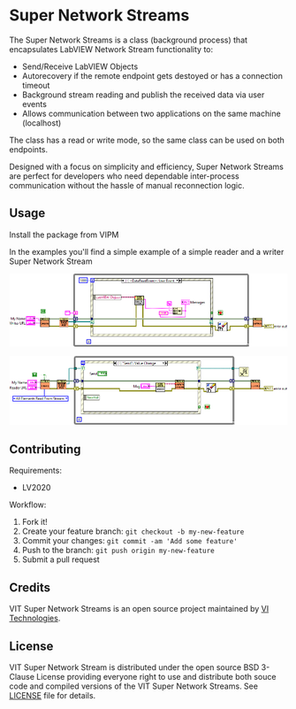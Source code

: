 # Super Network Streams
The Super Network Streams is a class (background process) that encapsulates LabVIEW Network Stream functionality to:
- Send/Receive LabVIEW Objects
- Autorecovery if the remote endpoint gets destoyed or has a connection timeout
- Background stream reading and publish the received data via user events
- Allows communication between two applications on the same machine (localhost)

The class has a read or write mode, so the same class can be used on both endpoints.

Designed with a focus on simplicity and efficiency, Super Network Streams are perfect for developers who need dependable inter-process communication without the hassle of manual reconnection logic.

## Usage

Install the package from VIPM

In the examples you'll find a simple example of a simple reader and a writer Super Network Stream

![Simple Reader Example](/docs/ReaderExample.png)


![Simple Writer Example](/docs/WriterExample.png)


## Contributing

Requirements:
- LV2020


Workflow:
1. Fork it!
2. Create your feature branch: `git checkout -b my-new-feature`
3. Commit your changes: `git commit -am 'Add some feature'`
4. Push to the branch: `git push origin my-new-feature`
5. Submit a pull request


## Credits

VIT Super Network Streams is an open source project maintained by [VI Technologies](http://vi-tech.nl).

## License

VIT Super Network Stream is distributed under the open source BSD 3-Clause License providing everyone right to use and distribute both souce code and compiled versions of the VIT Super Network Streams. See [LICENSE](https://github.com/VITechnologies/VIT-Super-Network-Streams/blob/main/LICENSE) file for details.